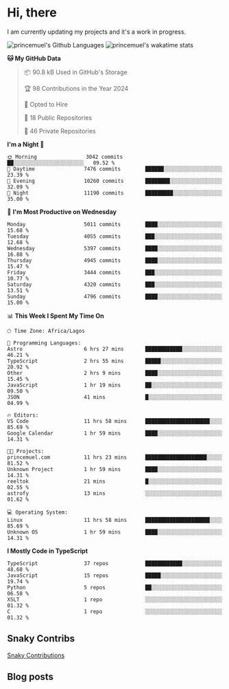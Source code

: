 # Hi, there

<!--
**princemuel/princemuel** is a ✨ _special_ ✨ repository because its `README.md` (this file) appears on your GitHub profile.

Here are some ideas to get you started:

- 🔭 I’m currently working on ...
- 🌱 I’m currently learning ...
- 👯 I’m looking to collaborate on ...
- 🤔 I’m looking for help with ...
- 💬 Ask me about ...
- 📫 How to reach me: ...
- 😄 Pronouns: ...
- ⚡ Fun fact: ...
-->

I am currently updating my projects and it's a work in progress.

![princemuel's Github Languages](https://github-readme-stats.vercel.app/api/top-langs/?username=princemuel&text_color=586069&layout=compact&hide_border=true&title_color=0366d6&count_private=true&include_all_commits=true&theme=tokyonight&show_icons=true)
![princemuel's wakatime stats](https://github-readme-stats.vercel.app/api/wakatime?username=princemuel&text_color=586069&layout=compact&hide_border=true&title_color=0366d6&count_private=true&include_all_commits=true&theme=tokyonight&show_icons=true)

<!--START_SECTION:waka-->
**🐱 My GitHub Data**

> 📦 90.8 kB Used in GitHub's Storage
 >
> 🏆 98 Contributions in the Year 2024
 >
> 💼 Opted to Hire
 >
> 📜 18 Public Repositories
 >
> 🔑 46 Private Repositories
 >
**I'm a Night 🦉**

```text
🌞 Morning                3042 commits        ██░░░░░░░░░░░░░░░░░░░░░░░   09.52 %
🌆 Daytime                7476 commits        ██████░░░░░░░░░░░░░░░░░░░   23.39 %
🌃 Evening                10260 commits       ████████░░░░░░░░░░░░░░░░░   32.09 %
🌙 Night                  11190 commits       █████████░░░░░░░░░░░░░░░░   35.00 %
```
📅 **I'm Most Productive on Wednesday**

```text
Monday                   5011 commits        ████░░░░░░░░░░░░░░░░░░░░░   15.68 %
Tuesday                  4055 commits        ███░░░░░░░░░░░░░░░░░░░░░░   12.68 %
Wednesday                5397 commits        ████░░░░░░░░░░░░░░░░░░░░░   16.88 %
Thursday                 4945 commits        ████░░░░░░░░░░░░░░░░░░░░░   15.47 %
Friday                   3444 commits        ███░░░░░░░░░░░░░░░░░░░░░░   10.77 %
Saturday                 4320 commits        ███░░░░░░░░░░░░░░░░░░░░░░   13.51 %
Sunday                   4796 commits        ████░░░░░░░░░░░░░░░░░░░░░   15.00 %
```


📊 **This Week I Spent My Time On**

```text
🕑︎ Time Zone: Africa/Lagos

💬 Programming Languages:
Astro                    6 hrs 27 mins       ████████████░░░░░░░░░░░░░   46.21 %
TypeScript               2 hrs 55 mins       █████░░░░░░░░░░░░░░░░░░░░   20.92 %
Other                    2 hrs 9 mins        ████░░░░░░░░░░░░░░░░░░░░░   15.45 %
JavaScript               1 hr 19 mins        ██░░░░░░░░░░░░░░░░░░░░░░░   09.50 %
JSON                     41 mins             █░░░░░░░░░░░░░░░░░░░░░░░░   04.99 %

🔥 Editors:
VS Code                  11 hrs 58 mins      █████████████████████░░░░   85.69 %
Google Calendar          1 hr 59 mins        ████░░░░░░░░░░░░░░░░░░░░░   14.31 %

🐱‍💻 Projects:
princemuel.com           11 hrs 23 mins      ████████████████████░░░░░   81.52 %
Unknown Project          1 hr 59 mins        ████░░░░░░░░░░░░░░░░░░░░░   14.31 %
reeltok                  21 mins             █░░░░░░░░░░░░░░░░░░░░░░░░   02.55 %
astrofy                  13 mins             ░░░░░░░░░░░░░░░░░░░░░░░░░   01.62 %

💻 Operating System:
Linux                    11 hrs 58 mins      █████████████████████░░░░   85.69 %
Unknown OS               1 hr 59 mins        ████░░░░░░░░░░░░░░░░░░░░░   14.31 %
```

**I Mostly Code in TypeScript**

```text
TypeScript               37 repos            ████████████░░░░░░░░░░░░░   48.68 %
JavaScript               15 repos            █████░░░░░░░░░░░░░░░░░░░░   19.74 %
Python                   5 repos             ██░░░░░░░░░░░░░░░░░░░░░░░   06.58 %
XSLT                     1 repo              ░░░░░░░░░░░░░░░░░░░░░░░░░   01.32 %
C                        1 repo              ░░░░░░░░░░░░░░░░░░░░░░░░░   01.32 %
```




<!--END_SECTION:waka-->

<!--END_SECTION:waka-->

## Snaky Contribs

[Snaky Contributions](./assets/github-snake-dark.svg)

## Blog posts

<!-- BLOG-POST-LIST:START -->
<!-- BLOG-POST-LIST:END -->
